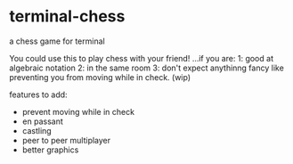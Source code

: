 # terminal-chess
a chess game for terminal

You could use this to play chess with your friend!
...if you are:
 1: good at algebraic notation
 2: in the same room
 3: don't expect anythinng fancy like preventing you from moving while in check. (wip)


 features to add:
 - prevent moving while in check
 - en passant 
 - castling
 - peer to peer multiplayer
 - better graphics 
